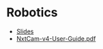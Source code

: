 # Robotics

- [Slides](ComputerVisionEtc.pdf)
- [NxtCam-v4-User-Guide.pdf](NxtCam-v4-User-Guide.pdf)
